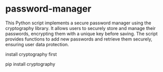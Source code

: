 # password-manager
This Python script implements a secure password manager using the cryptography library. It allows users to securely store and manage their passwords, encrypting them with a unique key before saving. The script provides functions to add new passwords and retrieve them securely, ensuring user data protection.

install cryptography first

pip install cryptography

